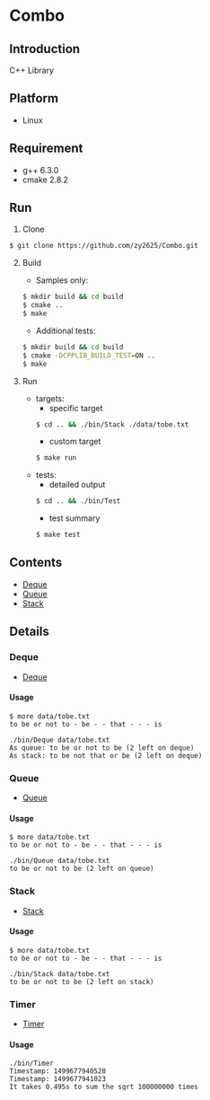 # Combo

## Introduction

C++ Library

## Platform

* Linux

## Requirement

* g++ 6.3.0
* cmake 2.8.2

## Run

1. Clone

```bash
$ git clone https://github.com/zy2625/Combo.git
```

2. Build

    * Samples only:
    ```bash
    $ mkdir build && cd build
    $ cmake ..
    $ make
    ```
    * Additional tests:
    ```bash
    $ mkdir build && cd build
    $ cmake -DCPPLIB_BUILD_TEST=ON ..
    $ make
    ```

3. Run
    * targets:
      * specific target
      ```bash
      $ cd .. && ./bin/Stack ./data/tobe.txt
      ```
      * custom target
      ```bash
      $ make run
      ```
    * tests:
      * detailed output
      ```bash
      $ cd .. && ./bin/Test
      ```
      * test summary
      ```bash
      $ make test
      ```

## Contents

* [Deque](#deque)
* [Queue](#queue)
* [Stack](#stack)
<!-- * [Heap](#heap)
* [List](#list)
* [PriorityQueue](#priorityqueue)
* [Random](#random)
* [Timer](#timer)
* [UnionFind](#unionfind)
* [Vector](#vector) -->

## Details

### Deque

* [Deque](https://github.com/zy2625/Combo/blob/master/include/Deque.h)

#### Usage

```
$ more data/tobe.txt
to be or not to - be - - that - - - is

./bin/Deque data/tobe.txt
As queue: to be or not to be (2 left on deque)
As stack: to be not that or be (2 left on deque)
```

<!-- ### Heap

* [BinaryHeap](https://github.com/zy2625/Combo/blob/master/include/BinaryHeap.h)
* [IndexHeap](https://github.com/zy2625/Combo/blob/master/include/IndexHeap.h)

#### Usage

```
$ more data/tinyHeap.txt
H E A P - E X A M - P L E -

./bin/Heap data/tinyHeap.txt
P X P (8 left on heap)
``` -->

<!-- ### List

* [Vector](https://github.com/zy2625/Combo/blob/master/include/Vector.h)
* [List](https://github.com/zy2625/Combo/blob/master/include/List.h)

#### Usage

```
./bin/List
    x.insert_back(): 0 1 2 3 4 5 6 7 8 9 10 11
x.remove_front(): 0 1 2 3 4 5 6 7 8 9 10 11
   x.insert_front(): 11 10 9 8 7 6 5 4 3 2 1 0
 x.remove_back(): 0 1 2 3 4 5 6 7 8 9 10 11
        x.insert(): 0 1 2 3 4 5
          y = x: 0 1 2 3 4 5
          x + y: 0 1 2 3 4 5 0 1 2 3 4 5
         x += y: 0 1 2 3 4 5 0 1 2 3 4 5
              x: 0 1 2 3 4 5 0 1 2 3 4 5
              y: 0 1 2 3 4 5
``` -->

<!-- ### PriorityQueue

* [PriorityQueue](https://github.com/zy2625/Combo/blob/master/include/PriorityQueue.h)

#### Usage

```
$ more data/tinyPQ.txt
H E A P - E X A M - P L E -

./bin/PriorityQueue data/tinyPQ.txt
Q X P (6 left on priority queue)
``` -->

### Queue

* [Queue](https://github.com/zy2625/Combo/blob/master/include/Queue.h)

#### Usage

```
$ more data/tobe.txt
to be or not to - be - - that - - - is

./bin/Queue data/tobe.txt
to be or not to be (2 left on queue)
```
<!--
### Random

* [Random](https://github.com/zy2625/Combo/blob/master/include/Random.h)

#### Usage

```
./bin/Random
Shuffle:
  K♣  A♦  A♠ 10♠  4♦  4♠  7♠  8♦  Q♠  K♦  2♥  6♣  3♥
  K♥  5♣  3♣  6♥  2♠  Q♣  9♠  Q♥  A♥ 10♥  6♠  6♦  7♣
  8♥  J♣  J♥  K♠ 10♣ 10♦  5♥  9♥  9♦  7♦  2♦  5♦  4♣
  Q♦  J♦  4♥  3♦  5♠  A♣  8♣  7♥  8♠  3♠  J♠  2♣  9♣

Normal Distribution:
*
***
******
********
***************
****************************
*******************************************
************************************************
******************************************************************
*************************************************************
**********************************************
********************************
*********************
*************
*******
*
``` -->

<!-- ### Search

* [BinarySearchMap](https://github.com/zy2625/Combo/blob/master/include/BinarySearchMap.h)
* [BinarySearchSet](https://github.com/zy2625/Combo/blob/master/include/BinarySearchSet.h)
* [BinarySearchTreeMap](https://github.com/zy2625/Combo/blob/master/include/BinarySearchTreeMap.h)
* [LinearProbingHashMap](https://github.com/zy2625/Combo/blob/master/include/LinearProbingHashMap.h)
* [RedBlackTreeMap](https://github.com/zy2625/Combo/blob/master/include/RedBlackTreeMap.h)
* [SeparateChainingHashMap](https://github.com/zy2625/Combo/blob/master/include/SeparateChainingHashMap.h)
* [SequentialSearchMap](https://github.com/zy2625/Combo/blob/master/include/SequentialSearchMap.h)

#### Usage

```
./bin/Search data/ip.csv
Domain Name: www.google.com
IP: 216.239.41.99
Domain Name: amazon.com
IP: 72.21.203.1
Domain Name: github.com
Not Found!
``` -->

<!-- ### Sort

* [BubbleSort](https://github.com/zy2625/Combo/blob/master/include/BubbleSort.h)
* [HeapSort](https://github.com/zy2625/Combo/blob/master/include/HeapSort.h)
* [InsertionSort](https://github.com/zy2625/Combo/blob/master/include/InsertionSort.h)
* [MergeSort](https://github.com/zy2625/Combo/blob/master/include/MergeSort.h)
* [QuickSort](https://github.com/zy2625/Combo/blob/master/include/QuickSort.h)
* [Quick3waySort](https://github.com/zy2625/Combo/blob/master/include/Quick3waySort.h)
* [SelectionSort](https://github.com/zy2625/Combo/blob/master/include/SelectionSort.h)
* [ShellSort](https://github.com/zy2625/Combo/blob/master/include/ShellSort.h)

#### Usage

```
./bin/Sort
Running time of sorting algorithms in doubling test:
SORT\SCALE    10000  20000  40000  80000  160000 320000 640000 ratio\lg ratio
HeapSort      0.004  0.007  0.015  0.032  0.086  0.169  0.345  2.076\1.05
QuickSort     0.002  0.006  0.012  0.024  0.051  0.123  0.218  1.989\0.992
Quick3waySort 0.003  0.007  0.015  0.039  0.066  0.151  0.285  1.993\0.995
ShellSort     0.003  0.007  0.017  0.042  0.085  0.216  0.444  2.183\1.13
MergeSort     0.002  0.006  0.011  0.026  0.053  0.117  0.23   2.041\1.03
InsertionSort 0.142  0.564  2.104  8.467  35.204 138.59 561.15 3.959\1.98
SelectionSort 0.26   0.996  4.531  15.89  63.395 255.18 1023.2 3.931\1.97
BubbleSort    0.534  2.126  8.532  34.823 139.19 560.43 2259.6 3.965\1.99
``` -->

### Stack

* [Stack](https://github.com/zy2625/Combo/blob/master/include/Stack.h)

#### Usage

```
$ more data/tobe.txt
to be or not to - be - - that - - - is

./bin/Stack data/tobe.txt
to be or not to be (2 left on stack)
```

### Timer

* [Timer](https://github.com/zy2625/Combo/blob/master/include/Timer.h)

#### Usage

```
./bin/Timer
Timestamp: 1499677940528
Timestamp: 1499677941023
It takes 0.495s to sum the sqrt 100000000 times
```
<!--
### UnionFind

* [QuickFind](https://github.com/zy2625/Combo/blob/master/include/QuickFind.h)
* [QuickUnion](https://github.com/zy2625/Combo/blob/master/include/QuickUnion.h)
* [UnionFind](https://github.com/zy2625/Combo/blob/master/include/UnionFind.h)
* [WeightedUnion](https://github.com/zy2625/Combo/blob/master/include/WeightedUnion.h)

#### Usage

```
./bin/UnionFind
Running time of union-find in doubling test:
UF\SCALE      1000   2000   4000   8000   16000  32000  64000  ratio\lg ratio
UnionFind     0.001  0.001  0.003  0.01   0.018  0.04   0.057  1.811\0.857
WeightedUnion 0.001  0.001  0.004  0.009  0.017  0.044  0.089  2.176\1.12
QuickUnion    0.004  0.013  0.076  0.468  1.516  10.8   47.933 5.023\2.33
QuickFind     0.004  0.013  0.063  0.22   0.866  3.494  14.106 3.94 \1.98
``` -->